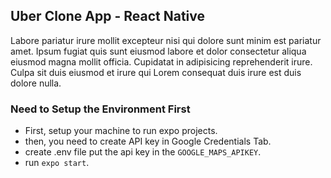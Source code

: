 ## Uber Clone App - React Native

Labore pariatur irure mollit excepteur nisi qui dolore sunt minim est pariatur amet. Ipsum fugiat quis sunt eiusmod labore et dolor consectetur aliqua eiusmod magna mollit officia. Cupidatat in adipisicing reprehenderit irure. Culpa sit duis eiusmod et irure qui Lorem consequat duis irure est duis dolore nulla.


### Need to Setup the Environment First

+ First, setup your machine to run expo projects.
+ then, you need to create API key in Google Credentials Tab.
+ create .env file put the api key in the `GOOGLE_MAPS_APIKEY`.
+ run `expo start`.
